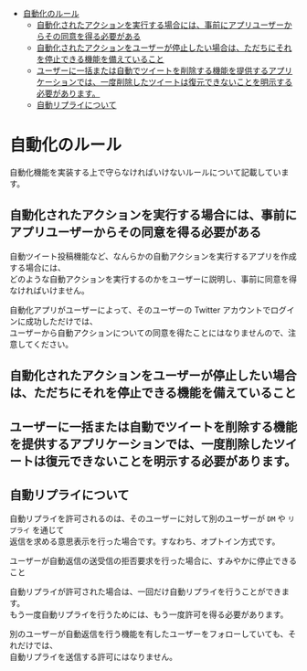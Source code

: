 <!-- TOC START min:1 max:3 link:true asterisk:false update:true -->
- [自動化のルール](#自動化のルール)
  - [自動化されたアクションを実行する場合には、事前にアプリユーザーからその同意を得る必要がある](#自動化されたアクションを実行する場合には事前にアプリユーザーからその同意を得る必要がある)
  - [自動化されたアクションをユーザーが停止したい場合は、ただちにそれを停止できる機能を備えていること](#自動化されたアクションをユーザーが停止したい場合はただちにそれを停止できる機能を備えていること)
  - [ユーザーに一括または自動でツイートを削除する機能を提供するアプリケーションでは、一度削除したツイートは復元できないことを明示する必要があります。](#ユーザーに一括または自動でツイートを削除する機能を提供するアプリケーションでは一度削除したツイートは復元できないことを明示する必要があります)
  - [自動リプライについて](#自動リプライについて)
<!-- TOC END -->


# 自動化のルール

自動化機能を実装する上で守らなければいけないルールについて記載しています。


## 自動化されたアクションを実行する場合には、事前にアプリユーザーからその同意を得る必要がある

自動ツイート投稿機能など、なんらかの自動アクションを実行するアプリを作成する場合には、  
どのような自動アクションを実行するのかをユーザーに説明し、事前に同意を得なければいけません。  

自動化アプリがユーザーによって、そのユーザーの Twitter アカウントでログインに成功しただけでは、  
ユーザーから自動アクションについての同意を得たことにはなりませんので、注意してください。


## 自動化されたアクションをユーザーが停止したい場合は、ただちにそれを停止できる機能を備えていること


## ユーザーに一括または自動でツイートを削除する機能を提供するアプリケーションでは、一度削除したツイートは復元できないことを明示する必要があります。


## 自動リプライについて

自動リプライを許可されるのは、そのユーザーに対して別のユーザーが `DM` や `リプライ` を通じて  
返信を求める意思表示を行った場合です。すなわち、オプトイン方式です。

ユーザーが自動返信の送受信の拒否要求を行った場合に、すみやかに停止できること

自動リプライが許可された場合は、一回だけ自動リプライを行うことができます。  
もう一度自動リプライを行うためには、もう一度許可を得る必要があります。

別のユーザーが自動返信を行う機能を有したユーザーをフォローしていても、それだけでは、  
自動リプライを送信する許可にはなりません。
